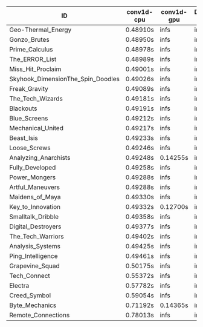 |ID|conv1d-cpu|conv1d-gpu|DWSPConv2D-gpu|gemm-gpu|avg|
|-|-|-|-|-|-|
|Geo-Thermal_Energy|0.48910s|infs|infs|4.56456s|infs|
|Gonzo_Brutes|0.48950s|infs|infs|4.72212s|infs|
|Prime_Calculus|0.48978s|infs|infs|4.57812s|infs|
|The_ERROR_List|0.48989s|infs|infs|4.66689s|infs|
|Miss_Hit_Proclaim|0.49001s|infs|infs|4.67824s|infs|
|Skyhook_DimensionThe_Spin_Doodles|0.49026s|infs|infs|4.64956s|infs|
|Freak_Gravity|0.49089s|infs|infs|4.69198s|infs|
|The_Tech_Wizards|0.49181s|infs|infs|4.68199s|infs|
|Blackouts|0.49191s|infs|infs|4.70013s|infs|
|Blue_Screens|0.49212s|infs|infs|4.73996s|infs|
|Mechanical_United|0.49217s|infs|infs|4.68253s|infs|
|Beast_Isis|0.49233s|infs|infs|4.64797s|infs|
|Loose_Screws|0.49246s|infs|infs|4.77579s|infs|
|Analyzing_Anarchists|0.49248s|0.14255s|infs|4.68433s|infs|
|Fully_Developed|0.49258s|infs|infs|4.77767s|infs|
|Power_Mongers|0.49288s|infs|infs|4.69028s|infs|
|Artful_Maneuvers|0.49288s|infs|infs|4.67620s|infs|
|Maidens_of_Maya|0.49330s|infs|infs|4.69335s|infs|
|Key_to_Innovation|0.49332s|0.12700s|infs|4.66581s|infs|
|Smalltalk_Dribble|0.49358s|infs|infs|4.62193s|infs|
|Digital_Destroyers|0.49377s|infs|infs|4.67527s|infs|
|The_Tech_Warriors|0.49402s|infs|infs|4.70799s|infs|
|Analysis_Systems|0.49425s|infs|infs|4.70564s|infs|
|Ping_Intelligence|0.49461s|infs|infs|4.63287s|infs|
|Grapevine_Squad|0.50175s|infs|infs|4.74071s|infs|
|Tech_Connect|0.55372s|infs|infs|4.72349s|infs|
|Electra|0.57782s|infs|infs|4.58106s|infs|
|Creed_Symbol|0.59054s|infs|infs|4.58224s|infs|
|Byte_Mechanics|0.71192s|0.14365s|infs|4.67292s|infs|
|Remote_Connections|0.78013s|infs|infs|4.61794s|infs|
